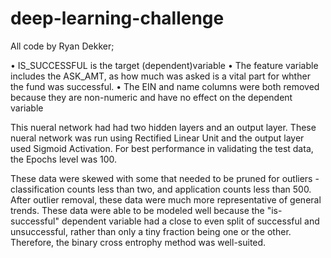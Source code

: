 # deep-learning-challenge
 All code by Ryan Dekker;
 
• IS_SUCCESSFUL is the target (dependent)variable 
• The feature variable includes the ASK_AMT, as how much was asked is a vital part for whther the fund was successful. 
• The EIN and name columns were both removed because they are non-numeric and have no effect on the dependent variable

This nueral network had had two hidden layers and an output layer. These nueral network was run using Rectified Linear Unit and the output layer used Sigmoid Activation. For best performance in validating the test data, the Epochs level was 100. 

These data were skewed with some that needed to be pruned for outliers - classification counts less than two, and application counts less than 500. After outlier removal, these data were much more representative of general trends. These data were able to be modeled well because the "is-successful" dependent variable had a close to even split of successful and unsuccessful, rather than only a tiny fraction being one or the other. Therefore, the binary cross entrophy method was well-suited. 
